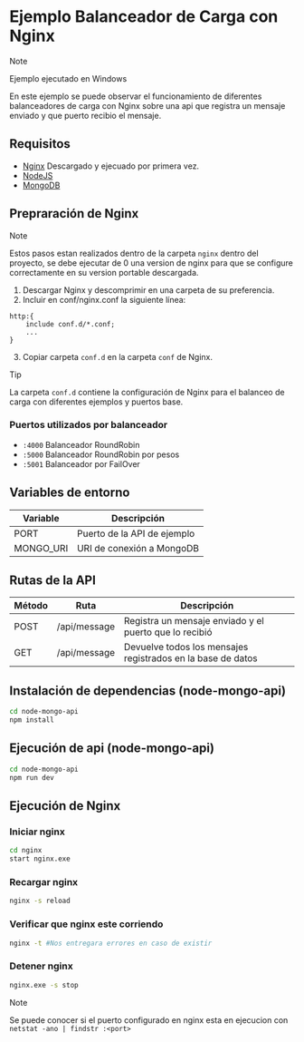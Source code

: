 # Ejemplo Balanceador de Carga con Nginx
> [!NOTE]
> Ejemplo ejecutado en Windows

En este ejemplo se puede observar el funcionamiento de diferentes balanceadores de carga con Nginx sobre una api que registra un mensaje enviado y que puerto recibio el mensaje.
## Requisitos
- [Nginx](https://nginx.org/en/download.html) Descargado y ejecuado por primera vez.
- [NodeJS](https://nodejs.org/en)
- [MongoDB](https://www.mongodb.com/try/download/community)

## Prepraración de Nginx
> [!NOTE]
> Estos pasos estan realizados dentro de la carpeta `nginx` dentro del proyecto, se debe ejecutar de 0 una version de nginx para que se configure correctamente en su version portable descargada.

1. Descargar Nginx y descomprimir en una carpeta de su preferencia.
2. Incluir en conf/nginx.conf la siguiente línea:
```nginx
http:{
    include conf.d/*.conf;
    ...
}
```
3. Copiar carpeta `conf.d` en la carpeta `conf` de Nginx.
> [!TIP]
> La carpeta `conf.d` contiene la configuración de Nginx para el balanceo de carga con diferentes ejemplos y puertos base.

### Puertos utilizados por balanceador
- `:4000` Balanceador RoundRobin
- `:5000` Balanceador RoundRobin por pesos
- `:5001` Balanceador por FailOver 

## Variables de entorno
| Variable  | Descripción |
| --------- | ----------- |
| PORT      | Puerto de la API de ejemplo|
| MONGO_URI | URI de conexión a MongoDB |

## Rutas de la API
| Método | Ruta         | Descripción               |
| ------ | ------------ | ------------------------- |
| POST   | /api/message | Registra un mensaje enviado y el puerto que lo recibió |
| GET    | /api/message | Devuelve todos los mensajes registrados en la base de datos |

## Instalación de dependencias (node-mongo-api)
```bash
cd node-mongo-api
npm install
```

## Ejecución de api (node-mongo-api)
```bash
cd node-mongo-api
npm run dev
```

## Ejecución de Nginx
### Iniciar nginx
```bash
cd nginx
start nginx.exe
```

### Recargar nginx
```bash
nginx -s reload
```

### Verificar que nginx este corriendo
```bash
nginx -t #Nos entregara errores en caso de existir
```

### Detener nginx
```bash
nginx.exe -s stop
```

> [!NOTE]
> Se puede conocer si el puerto configurado en nginx esta en ejecucion con `netstat -ano | findstr :<port>`
